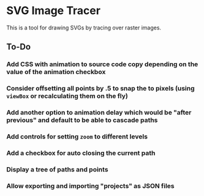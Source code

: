 # SVG Image Tracer

This is a tool for drawing SVGs by tracing over raster images.

## To-Do

### Add CSS with animation to source code copy depending on the value of the animation checkbox

### Consider offsetting all points by .5 to snap the to pixels (using `viewBox` or recalculating them on the fly)

### Add another option to animation delay which would be "after previous" and default to be able to cascade paths

### Add controls for setting `zoom` to different levels

### Add a checkbox for auto closing the current path

### Display a tree of paths and points

### Allow exporting and importing "projects" as JSON files

